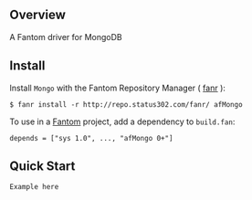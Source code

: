 ## Overview 

A Fantom driver for MongoDB

## Install 

Install `Mongo` with the Fantom Repository Manager ( [fanr](http://fantom.org/doc/docFanr/Tool.html#install) ):

    $ fanr install -r http://repo.status302.com/fanr/ afMongo
To use in a [Fantom](http://fantom.org/) project, add a dependency to `build.fan`:

    depends = ["sys 1.0", ..., "afMongo 0+"]
## Quick Start 

    Example here

